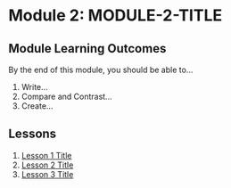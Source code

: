 # Module 2: MODULE-2-TITLE

## Module Learning Outcomes

By the end of this module, you should be able to...

1. Write...
1. Compare and Contrast...
1. Create...


## Lessons

1. [Lesson 1 Title](Lesson-01.md)
1. [Lesson 2 Title](Lesson-02.md)
1. [Lesson 3 Title](Lesson-03.md)